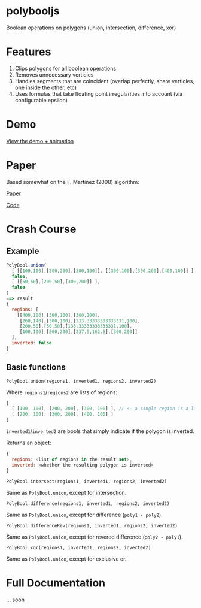 # polybooljs

Boolean operations on polygons (union, intersection, difference, xor)

# Features

1. Clips polygons for all boolean operations
2. Removes unnecessary verticies
3. Handles segments that are coincident (overlap perfectly, share verticies, one inside the other, etc)
4. Uses formulas that take floating point irregularities into account (via configurable epsilon)

# Demo

[View the demo + animation](https://rawgit.com/voidqk/polybooljs/master/dist/demo.html)

# Paper

Based somewhat on the F. Martinez (2008) algorithm:

[Paper](http://www.cs.ucr.edu/~vbz/cs230papers/martinez_boolean.pdf)

[Code](https://github.com/akavel/martinez-src)

# Crash Course

## Example

```javascript
PolyBool.union(
  [ [[100,100],[200,200],[300,100]], [[300,100],[300,200],[400,100]] ],
  false,
  [ [[50,50],[200,50],[300,200]] ],
  false
)
==> result
{
  regions: [
    [[400,100],[300,100],[300,200],
     [260,140],[300,100],[233.33333333333331,100],
     [200,50],[50,50],[133.33333333333331,100],
     [100,100],[200,200],[237.5,162.5],[300,200]]
  ],
  inverted: false
}
```

## Basic functions

`PolyBool.union(regions1, inverted1, regions2, inverted2)`

Where `regions1`/`regions2` are lists of regions:

```javascript
[
  [ [100, 100], [200, 200], [300, 100] ], // <- a single region is a list of points
  [ [200, 100], [300, 200], [400, 100] ]
]
```

`inverted1`/`inverted2` are bools that simply indicate if the polygon is inverted.

Returns an object:

```javascript
{
  regions: <list of regions in the result set>,
  inverted: <whether the resulting polygon is inverted>
}
```

`PolyBool.intersect(regions1, inverted1, regions2, inverted2)`

Same as `PolyBool.union`, except for intersection.

`PolyBool.difference(regions1, inverted1, regions2, inverted2)`

Same as `PolyBool.union`, except for difference (`poly1 - poly2`).

`PolyBool.differenceRev(regions1, inverted1, regions2, inverted2)`

Same as `PolyBool.union`, except for revered difference (`poly2 - poly1`).

`PolyBool.xor(regions1, inverted1, regions2, inverted2)`

Same as `PolyBool.union`, except for exclusive or.

# Full Documentation

... soon
